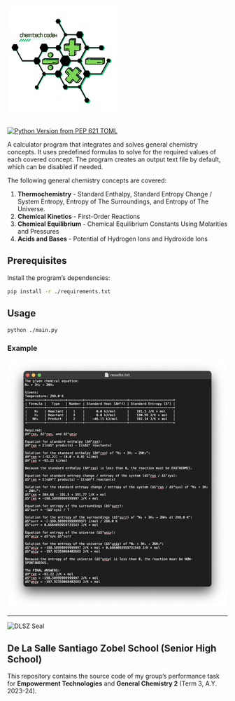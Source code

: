 # <img src="./assets/project-logo.jpg" height="250px" width="250px" alt="Project Logo">

[![Python Version from PEP 621 TOML](https://img.shields.io/python/required-version-toml?tomlFilePath=https%3A%2F%2Fraw.githubusercontent.com%2FCielSachen%2FSchool-Projects%2Fmain%2Femtech%2Fpyproject.toml&label=Python)](https://www.python.org/)

A calculator program that integrates and solves general chemistry concepts. It uses predefined formulas to solve for the
required values of each covered concept. The program creates an output text file by default, which can be disabled if needed.

The following general chemistry concepts are covered:

1. **Thermochemistry** - Standard Enthalpy, Standard Entropy Change / System Entropy, Entropy of The Surroundings, and
   Entropy of The Universe.
2. **Chemical Kinetics** - First-Order Reactions
3. **Chemical Equilibrium** - Chemical Equilibrium Constants Using Molarities and Pressures
4. **Acids and Bases** - Potential of Hydrogen Ions and Hydroxide Ions

## Prerequisites

Install the program’s dependencies:

```bash
pip install -r ./requirements.txt
```

## Usage

```bash
python ./main.py
```

### Example

![Example Result Output](./assets/example-result-output.png)

---

<img 
  src="https://upload.wikimedia.org/wikipedia/en/a/a0/DLSZ_Seal.png"
  height="125px"
  width="125px"
  alt="DLSZ Seal"
/>

## De La Salle Santiago Zobel School (Senior High School)

This repository contains the source code of my group’s performance task for **Empowerment Technologies** and **General
Chemistry 2** (Term 3, A.Y. 2023-24).
